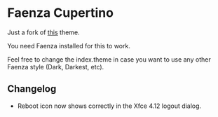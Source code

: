 # Faenza Cupertino

Just a fork of [this](https://www.gnome-look.org/content/show.php/Faenza-Cupertino?content=129008) theme.

You need Faenza installed for this to work.

Feel free to change the index.theme in case you want to use any other
Faenza style (Dark, Darkest, etc).

Changelog
---------
* Reboot icon now shows correctly in the Xfce 4.12 logout dialog.

